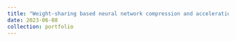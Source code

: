 ```yaml
---
title: "Weight-sharing based neural network compression and acceleration"
date: 2023-06-08
collection: portfolio
---
```

